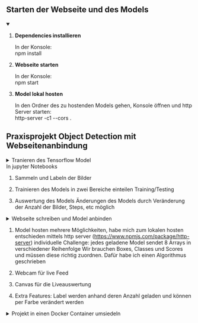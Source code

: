 ## Starten der Webseite und des Models
<details open>
<summary> </summary>
<ol>
<li><strong>Dependencies installieren</strong></li>
  <p>In der Konsole: <br>
  npm install</p>
<li><strong>Webseite starten</strong></li>
  <p>In der Konsole: <br>
  npm start</p>
<li><strong>Model lokal hosten</strong></li>
  <p>In den Ordner des zu hostenden Models gehen, Konsole öffnen und http Server starten:<br>
    http-server -c1 --cors .</p>
</ol>
</details>

## Praxisprojekt Object Detection mit Webseitenanbindung
<details>
<summary>Tranieren des Tensorflow Model</summary>
</details>
In jupyter Notebooks

1. Sammeln und Labeln der Bilder

2. Trainieren des Models
  in zwei Bereiche einteilen Training/Testing

3. Auswertung des Models
   Änderungen des Models durch Veränderung der Anzahl der Bilder, Steps, etc möglich

<details>
<summary>Webseite schreiben und Model anbinden</summary>
</details>

1. Model hosten
   mehrere Möglichkeiten, habe mich zum lokalen hosten entschieden mittels http server (https://www.npmjs.com/package/http-server)
   individuelle Challenge: jedes geladene Model sendet 8 Arrays in verschiedener Reihenfolge
   Wir brauchen Boxes, Classes und Scores und müssen diese richtig zuordnen. Dafür habe ich einen Algorithmus geschrieben

3. Webcam für live Feed

4. Canvas für die Liveauswertung

5. Extra Features: Label werden anhand deren Anzahl geladen und können per Farbe verändert werden 


<details>
<summary>Projekt in einen Docker Container umsiedeln</summary>
</details>
